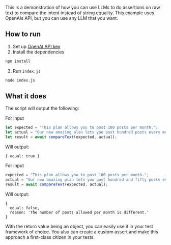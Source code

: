 This is a demonstration of how you can use LLMs to do assertions on raw text to compare the intent instead of string equality.
This example uses OpenAIs API, but you can use any LLM that you want.

## How to run
1. Set up [OpenAI API key](https://help.openai.com/en/articles/5112595-best-practices-for-api-key-safety)
2. Install the dependencies
```bash
npm install
```
3. Run `index.js`
```bash
node index.js
```

## What it does
The script will output the following:

For input 
```js
let expected = "This plan allows you to post 100 posts per month.";
let actual = "Our new amazing plan lets you post hundred posts every month.";
let result = await compareText(expected, actual);
```
Will output:
```
{ equal: true }
```

For input 
```js
expected = "This plan allows you to post 100 posts per month.";
actual = "Our new amazing plan lets you post hundred and fifty posts every month.";
result = await compareText(expected, actual);
```
Will output:
```
{
  equal: false,
  reason: 'The number of posts allowed per month is different.'
}
```

With the return value being an object, you can easily use it in your test framework of choice. 
You also can create a custom assert and make this approach a first-class citizen in your tests. 